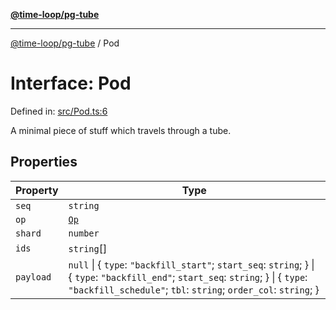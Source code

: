 [**@time-loop/pg-tube**](../README.md)

***

[@time-loop/pg-tube](../globals.md) / Pod

# Interface: Pod

Defined in: [src/Pod.ts:6](https://github.com/clickup/pg-tube/blob/master/src/Pod.ts#L6)

A minimal piece of stuff which travels through a tube.

## Properties

| Property | Type |
| ------ | ------ |
| <a id="seq"></a> `seq` | `string` |
| <a id="op"></a> `op` | [`Op`](../enumerations/Op.md) |
| <a id="shard"></a> `shard` | `number` |
| <a id="ids"></a> `ids` | `string`[] |
| <a id="payload"></a> `payload` | `null` \| \{ `type`: `"backfill_start"`; `start_seq`: `string`; \} \| \{ `type`: `"backfill_end"`; `start_seq`: `string`; \} \| \{ `type`: `"backfill_schedule"`; `tbl`: `string`; `order_col`: `string`; \} |

